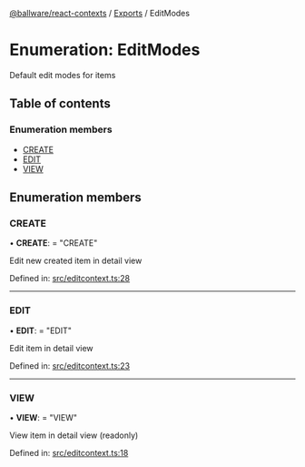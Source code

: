 [@ballware/react-contexts](../README.md) / [Exports](../modules.md) / EditModes

# Enumeration: EditModes

Default edit modes for items

## Table of contents

### Enumeration members

- [CREATE](editmodes.md#create)
- [EDIT](editmodes.md#edit)
- [VIEW](editmodes.md#view)

## Enumeration members

### CREATE

• **CREATE**: = "CREATE"

Edit new created item in detail view

Defined in: [src/editcontext.ts:28](https://github.com/frankball/ballware-react-contexts/blob/214ba92/src/editcontext.ts#L28)

___

### EDIT

• **EDIT**: = "EDIT"

Edit item in detail view

Defined in: [src/editcontext.ts:23](https://github.com/frankball/ballware-react-contexts/blob/214ba92/src/editcontext.ts#L23)

___

### VIEW

• **VIEW**: = "VIEW"

View item in detail view (readonly)

Defined in: [src/editcontext.ts:18](https://github.com/frankball/ballware-react-contexts/blob/214ba92/src/editcontext.ts#L18)
